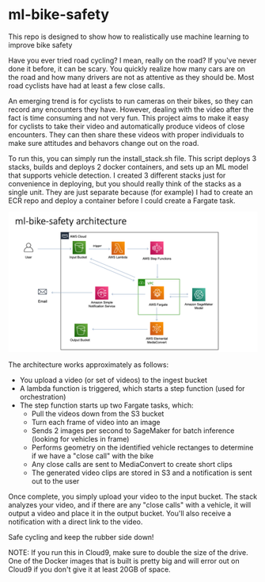 # ml-bike-safety

This repo is designed to show how to realistically use machine learning to improve bike safety

Have you ever tried road cycling? I mean, really on the road? If you've never done it before, it can be scary. You quickly realize how many cars are on the road and how many drivers are not as attentive as they should be. Most road cyclists have had at least a few close calls. 

An emerging trend is for cyclists to run cameras on their bikes, so they can record any encounters they have. However, dealing with the video after the fact is time consuming and not very fun. This project aims to make it easy for cyclists to take their video and automatically produce videos of close encounters. They can then share these videos with proper individuals to make sure attitudes and behavors change out on the road.

To run this, you can simply run the install_stack.sh file. This script deploys 3 stacks, builds and deploys 2 docker containers, and sets up an ML model that supports vehicle detection. I created 3 different stacks just for convenience in deploying, but you should really think of the stacks as a single unit. They are just separate because (for example) I had to create an ECR repo and deploy a container before I could create a Fargate task. 

![architecture diagram](https://github.com/ueberhund/ml-bike-safety/blob/main/images/architecture.png)

The architecture works approximately as follows:
* You upload a video (or set of videos) to the ingest bucket
* A lambda function is triggered, which starts a step function (used for orchestration)
* The step function starts up two Fargate tasks, which:
  * Pull the videos down from the S3 bucket
  * Turn each frame of video into an image
  * Sends 2 images per second to SageMaker for batch inference (looking for vehicles in frame)
  * Performs geometry on the identified vehicle rectanges to determine if we have a "close call" with the bike
  * Any close calls are sent to MediaConvert to create short clips
  * The generated video clips are stored in S3 and a notification is sent out to the user

Once complete, you simply upload your video to the input bucket. The stack analyzes your video, and if there are any "close calls" with a vehicle, it will output a video and place it in the output bucket. You'll also receive a notification with a direct link to the video.

Safe cycling and keep the rubber side down!


NOTE: If you run this in Cloud9, make sure to double the size of the drive. One of the Docker images that is built is pretty big and will error out on Cloud9 if you don't give it at least 20GB of space.

